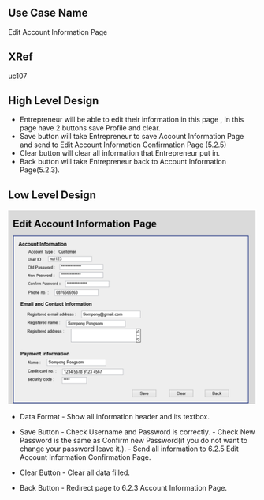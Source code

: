 Use Case Name
-------------
 Edit Account Information Page

XRef
----
uc107

High Level Design
-----------------
* Entrepreneur will be able to edit their information in this page , in this page have 2 buttons save Profile and clear.
* Save button will take Entrepreneur to save Account Information Page and send to Edit Account Information Confirmation Page (5.2.5) 
* Clear button  will clear all information that Entrepreneur put in.     
* Back button will take Entrepreneur back to Account Information Page(5.2.3).      

Low Level Design 
----------------

![Screenshot](images/ds107-EditAccountInformationPage.png)

* Data Format
      - Show all information header and its textbox.
* Save Button
      - Check Username and  Password is correctly.
      - Check New Password is the same as Confirm new Password(if you do not want to change your password leave it.).
      - Send all information to 6.2.5 Edit Account Information Confirmation Page.

* Clear Button 
      - Clear all data filled.
* Back Button
      - Redirect page to 6.2.3 Account Information Page.

 

